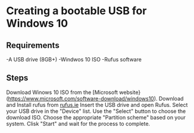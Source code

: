 # Creating a bootable USB for Windows 10

## Requirements
-A USB drive (8GB+)
-Windwos 10 ISO
-Rufus software

## Steps
Download Winows 10 ISO from the [Microsoft website}(https://www.microsoft.com/software-download/windows10).
Download and Install rufus from [rufus.ie](https://rufus.ie/.)
Insert the USB drive and open Rufus.
Select your USB drive in the "Device" list.
Use the "Select" button to choose the download ISO.
Choose the appropriate "Partition scheme" based on your system.
Clisk "Start" and wait for the process to complete.
